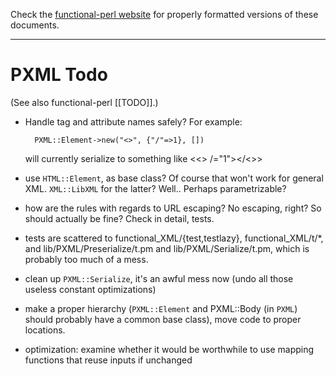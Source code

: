 Check the [functional-perl website](http://functional-perl.org/) for
properly formatted versions of these documents.

---

# PXML Todo

(See also functional-perl [[TODO]].)

* Handle tag and attribute names safely? For example:

        PXML::Element->new("<>", {"/"=>1}, [])

  will currently serialize to something like <<> /="1"></<>>

* use `HTML::Element`, as base class? Of course that won't work for
  general XML. `XML::LibXML` for the latter? Well.. Perhaps
  parametrizable?

* how are the rules with regards to URL escaping? No escaping, right?
  So should actually be fine? Check in detail, tests.

* tests are scattered to functional_XML/{test,testlazy},
  functional_XML/t/*, and lib/PXML/Preserialize/t.pm and
  lib/PXML/Serialize/t.pm, which is probably too much of a mess.

* clean up `PXML::Serialize`, it's an awful mess now (undo all those
  useless constant optimizations)

* make a proper hierarchy (`PXML::Element` and PXML::Body (in `PXML`)
  should probably have a common base class), move code to proper
  locations.

* optimization: examine whether it would be worthwhile to use mapping
  functions that reuse inputs if unchanged

